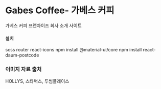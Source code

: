 # Gabes Coffee- 가베스 커피

가베스 커피 프랜차이즈 회사 소개 사이트






#### 설치
scss
router
react-icons
npm install @material-ui/core
npm install react-daum-postcode

### 이미지 자료 출처
HOLLYS, 스타벅스, 투썸플레이스